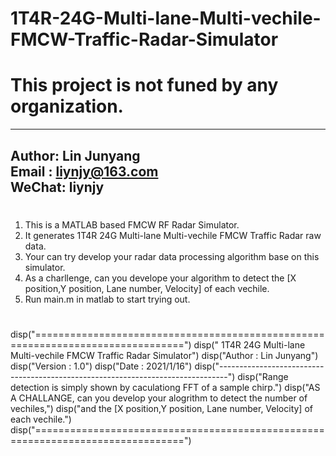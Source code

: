 # 1T4R-24G-Multi-lane-Multi-vechile-FMCW-Traffic-Radar-Simulator
# This project is not funed by any organization.

-----------------------------------------------------  
  Author: Lin Junyang   
  Email : liynjy@163.com  
  WeChat: liynjy
-----------------------------------------------------

#
1) This is a MATLAB based FMCW RF Radar Simulator. 
2) It generates 1T4R 24G Multi-lane Multi-vechile FMCW Traffic Radar raw data. 
3) Your can try develop your radar data processing algorithm base on this simulator.
4) As a charllenge, can you develope your algorithm to detect the [X position,Y position, Lane number, Velocity] of each vechile.
5) Run main.m in matlab to start trying out.

#
disp("================================================================================")
disp("         1T4R 24G Multi-lane Multi-vechile FMCW Traffic Radar Simulator")
disp("Author  : Lin Junyang")
disp("Version : 1.0")
disp("Date    : 2021/1/16")
disp("--------------------------------------------------------------------------------")
disp("Range detection is simply shown by caculationg FFT of a sample chirp.")
disp("AS A CHALLANGE, can you develop your alogrithm to detect the number of vechiles,")
disp("and the [X position,Y position, Lane number, Velocity] of each vechile.")
disp("================================================================================")


